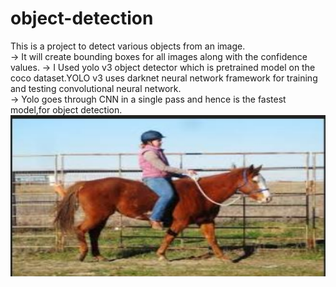 # object-detection
This is a project to detect various objects from an image. <br>
-> It will create bounding boxes for all images along with the confidence values.
-> I Used yolo v3 object detector which is pretrained model on the coco dataset.YOLO v3 uses darknet neural network framework for training and testing convolutional neural network. <br>
-> Yolo goes through CNN in a single pass and hence is the fastest model,for object detection.
<br>
<img src="https://github.com/mansibhalerao/object-detection/blob/master/sample%20input-1.png">
<img src="">
